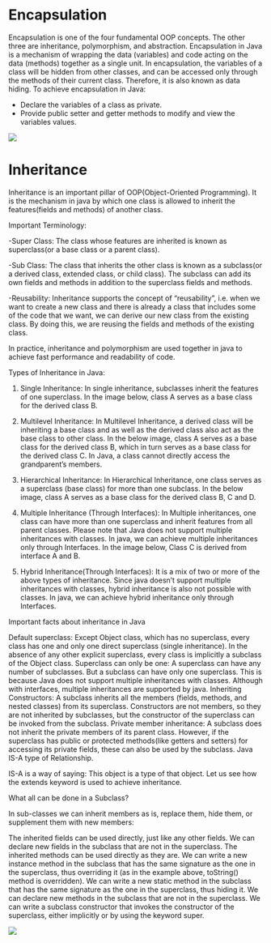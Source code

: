 # Encapsulation 

Encapsulation is one of the four fundamental OOP concepts. The other three are inheritance, polymorphism, and abstraction.
Encapsulation in Java is a mechanism of wrapping the data (variables) and code acting on the data (methods) together as a single unit. In encapsulation, the variables of a class will be hidden from other classes, and can be accessed only through the methods of their current class. Therefore, it is also known as data hiding.
To achieve encapsulation in Java:

- Declare the variables of a class as private.
- Provide public setter and getter methods to modify and view the variables values.

![](https://tutorialshut.com/wp-content/uploads/2021/05/Java-Encapsulation.jpg)

# Inheritance

Inheritance is an important pillar of OOP(Object-Oriented Programming). It is the mechanism in java by which one class is allowed to inherit the features(fields and methods) of another class. 

Important Terminology: 

-Super Class: The class whose features are inherited is known as superclass(or a base class or a parent class).

-Sub Class: The class that inherits the other class is known as a subclass(or a derived class, extended class, or child class). The subclass can add its own fields and methods in addition to the superclass fields and methods.

-Reusability: Inheritance supports the concept of “reusability”, i.e. when we want to create a new class and there is already a class that includes some of the code that we want, we can derive our new class from the existing class. By doing this, we are reusing the fields and methods of the existing class.

In practice, inheritance and polymorphism are used together in java to achieve fast performance and readability of code.

Types of Inheritance in Java:

1. Single Inheritance: In single inheritance, subclasses inherit the features of one superclass. In the image below, class A serves as a base class for the derived class B.

2. Multilevel Inheritance: In Multilevel Inheritance, a derived class will be inheriting a base class and as well as the derived class also act as the base class to other class. 
In the below image, class A serves as a base class for the derived class B, which in turn serves as a base class for the derived class C. In Java, a class cannot directly access the grandparent’s members.

3. Hierarchical Inheritance: In Hierarchical Inheritance, one class serves as a superclass (base class) for more than one subclass. In the below image, class A serves as a base class for the derived class B, C and D.

4. Multiple Inheritance (Through Interfaces): In Multiple inheritances, one class can have more than one superclass and inherit features from all parent classes. Please note that Java does not support multiple inheritances with classes. In java, we can achieve multiple inheritances only through Interfaces. In the image below, Class C is derived from interface A and B.

5. Hybrid Inheritance(Through Interfaces): It is a mix of two or more of the above types of inheritance. Since java doesn’t support multiple inheritances with classes, hybrid inheritance is also not possible with classes. In java, we can achieve hybrid inheritance only through Interfaces.

Important facts about inheritance in Java 

Default superclass: Except Object class, which has no superclass, every class has one and only one direct superclass (single inheritance). In the absence of any other explicit superclass, every class is implicitly a subclass of the Object class.
Superclass can only be one: A superclass can have any number of subclasses. But a subclass can have only one superclass. This is because Java does not support multiple inheritances with classes. Although with interfaces, multiple inheritances are supported by java.
Inheriting Constructors: A subclass inherits all the members (fields, methods, and nested classes) from its superclass. Constructors are not members, so they are not inherited by subclasses, but the constructor of the superclass can be invoked from the subclass.
Private member inheritance: A subclass does not inherit the private members of its parent class. However, if the superclass has public or protected methods(like getters and setters) for accessing its private fields, these can also be used by the subclass.
Java IS-A type of Relationship.

IS-A is a way of saying: This object is a type of that object. Let us see how the extends keyword is used to achieve inheritance.

What all can be done in a Subclass?

In sub-classes we can inherit members as is, replace them, hide them, or supplement them with new members: 

The inherited fields can be used directly, just like any other fields.
We can declare new fields in the subclass that are not in the superclass.
The inherited methods can be used directly as they are.
We can write a new instance method in the subclass that has the same signature as the one in the superclass, thus overriding it (as in the example above, toString() method is overridden).
We can write a new static method in the subclass that has the same signature as the one in the superclass, thus hiding it.
We can declare new methods in the subclass that are not in the superclass.
We can write a subclass constructor that invokes the constructor of the superclass, either implicitly or by using the keyword super.

![](https://www.tutorialspoint.com/java/images/types_of_inheritance.jpg)






